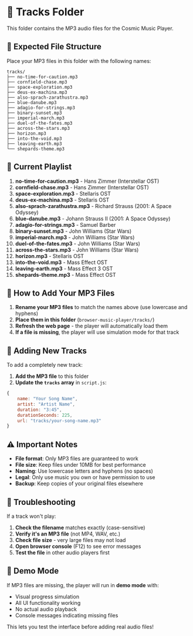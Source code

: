 # 🎵 Tracks Folder

This folder contains the MP3 audio files for the Cosmic Music Player.

## 📁 Expected File Structure

Place your MP3 files in this folder with the following names:

```
tracks/
├── no-time-for-caution.mp3
├── cornfield-chase.mp3
├── space-exploration.mp3
├── deus-ex-machina.mp3
├── also-sprach-zarathustra.mp3
├── blue-danube.mp3
├── adagio-for-strings.mp3
├── binary-sunset.mp3
├── imperial-march.mp3
├── duel-of-the-fates.mp3
├── across-the-stars.mp3
├── horizon.mp3
├── into-the-void.mp3
├── leaving-earth.mp3
└── shepards-theme.mp3
```

## 🎼 Current Playlist

1. **no-time-for-caution.mp3** - Hans Zimmer (Interstellar OST)
2. **cornfield-chase.mp3** - Hans Zimmer (Interstellar OST)
3. **space-exploration.mp3** - Stellaris OST
4. **deus-ex-machina.mp3** - Stellaris OST
5. **also-sprach-zarathustra.mp3** - Richard Strauss (2001: A Space Odyssey)
6. **blue-danube.mp3** - Johann Strauss II (2001: A Space Odyssey)
7. **adagio-for-strings.mp3** - Samuel Barber
8. **binary-sunset.mp3** - John Williams (Star Wars)
9. **imperial-march.mp3** - John Williams (Star Wars)
10. **duel-of-the-fates.mp3** - John Williams (Star Wars)
11. **across-the-stars.mp3** - John Williams (Star Wars)
12. **horizon.mp3** - Stellaris OST
13. **into-the-void.mp3** - Mass Effect OST
14. **leaving-earth.mp3** - Mass Effect 3 OST
15. **shepards-theme.mp3** - Mass Effect OST

## 📝 How to Add Your MP3 Files

1. **Rename your MP3 files** to match the names above (use lowercase and hyphens)
2. **Place them in this folder** (`browser-music-player/tracks/`)
3. **Refresh the web page** - the player will automatically load them
4. **If a file is missing**, the player will use simulation mode for that track

## 🎵 Adding New Tracks

To add a completely new track:

1. **Add the MP3 file** to this folder
2. **Update the `tracks` array** in `script.js`:
```javascript
{
    name: "Your Song Name",
    artist: "Artist Name",
    duration: "3:45",
    durationSeconds: 225,
    url: "tracks/your-song-name.mp3"
}
```

## ⚠️ Important Notes

- **File format**: Only MP3 files are guaranteed to work
- **File size**: Keep files under 10MB for best performance
- **Naming**: Use lowercase letters and hyphens (no spaces)
- **Legal**: Only use music you own or have permission to use
- **Backup**: Keep copies of your original files elsewhere

## 🔧 Troubleshooting

If a track won't play:
1. **Check the filename** matches exactly (case-sensitive)
2. **Verify it's an MP3 file** (not MP4, WAV, etc.)
3. **Check file size** - very large files may not load
4. **Open browser console** (F12) to see error messages
5. **Test the file** in other audio players first

## 🎯 Demo Mode

If MP3 files are missing, the player will run in **demo mode** with:
- Visual progress simulation
- All UI functionality working
- No actual audio playback
- Console messages indicating missing files

This lets you test the interface before adding real audio files!